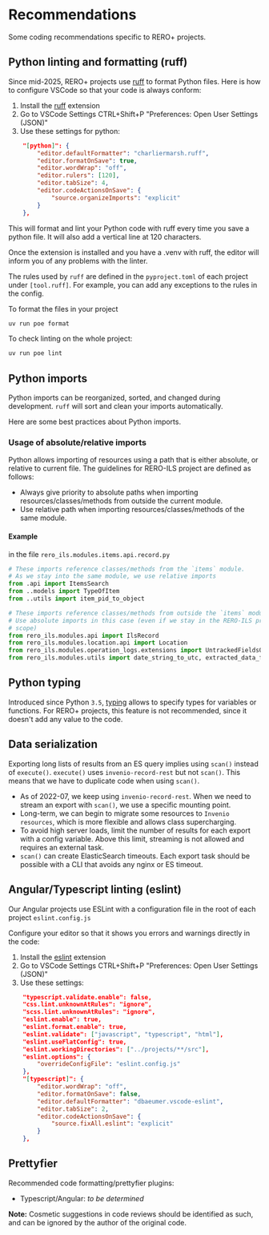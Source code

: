 # Recommendations

Some coding recommendations specific to RERO+ projects.

## Python linting and formatting (ruff)

Since mid-2025, RERO+ projects use [ruff](https://docs.astral.sh/ruff/) to format Python files. Here is how to configure VSCode so that your code is always conform:

1. Install the [ruff](https://marketplace.visualstudio.com/items?itemName=charliermarsh.ruff) extension
2. Go to VSCode Settings CTRL+Shift+P "Preferences: Open User Settings (JSON)"
3. Use these settings for python:

```json
    "[python]": {
        "editor.defaultFormatter": "charliermarsh.ruff",
        "editor.formatOnSave": true,
        "editor.wordWrap": "off",
        "editor.rulers": [120],
        "editor.tabSize": 4,
        "editor.codeActionsOnSave": {
            "source.organizeImports": "explicit"
        }
    },
```

This will format and lint your Python code with ruff every time you save a python file. It will also add a vertical line at 120 characters.

Once the extension is installed and you have a .venv with ruff, the editor will inform you of any problems with the linter.

The rules used by `ruff` are defined in the `pyproject.toml` of each project under `[tool.ruff]`. For example, you can add any exceptions to the rules in the config.

To format the files in your project

```bash
uv run poe format
```

To check linting on the whole project:

```bash
uv run poe lint
```

## Python imports

Python imports can be reorganized, sorted, and changed during development. `ruff` will sort and clean your imports automatically.

Here are some best practices about Python imports.

### Usage of absolute/relative imports

Python allows importing of resources using a path that is either absolute, or relative to current file. The guidelines for RERO-ILS project are defined as follows:

* Always give priority to absolute paths when importing resources/classes/methods from outside the current module.
* Use relative path when importing resources/classes/methods of the same module.

#### Example

in the file `rero_ils.modules.items.api.record.py`

```python
# These imports reference classes/methods from the `items` module.
# As we stay into the same module, we use relative imports
from .api import ItemsSearch
from ..models import TypeOfItem
from ..utils import item_pid_to_object

# These imports reference classes/methods from outside the `items` module.
# Use absolute imports in this case (even if we stay in the RERO-ILS project
# scope)
from rero_ils.modules.api import IlsRecord
from rero_ils.modules.location.api import Location
from rero_ils.modules.operation_logs.extensions import UntrackedFieldsOperationLogObserverExtension
from rero_ils.modules.utils import date_string_to_utc, extracted_data_from_ref
```

## Python typing

Introduced since Python `3.5`, [typing](https://docs.python.org/fr/3.10/library/typing.html)
allows to specify types for variables or functions. For RERO+ projects, this
feature is not recommended, since it doesn't add any value to the code.

## Data serialization

Exporting long lists of results from an ES query implies using `scan()` instead
of `execute()`. `execute()` uses `invenio-record-rest` but not `scan()`. This
means that we have to duplicate code when using `scan()`.

* As of 2022-07, we keep using `invenio-record-rest`. When we need to stream an
export with `scan()`, we use a specific mounting point.
* Long-term, we can begin to migrate some resources to `Invenio resources`,
which is more flexible and allows class supercharging.
* To avoid high server loads, limit the number of results for each export with
a config variable. Above this limit, streaming is not allowed and requires an
external task.
* `scan()` can create ElasticSearch timeouts. Each export task should be
possible with a CLI that avoids any nginx or ES timeout.

## Angular/Typescript linting (eslint)

Our Angular projects use ESLint with a configuration file in the root of each project `eslint.config.js`

Configure your editor so that it shows you errors and warnings directly in the code:

1. Install the [eslint](https://marketplace.visualstudio.com/items?itemName=dbaeumer.vscode-eslint) extension
2. Go to VSCode Settings CTRL+Shift+P "Preferences: Open User Settings (JSON)"
3. Use these settings:

```json
    "typescript.validate.enable": false,
    "css.lint.unknownAtRules": "ignore",
    "scss.lint.unknownAtRules": "ignore",
    "eslint.enable": true,
    "eslint.format.enable": true,
    "eslint.validate": ["javascript", "typescript", "html"],
    "eslint.useFlatConfig": true,
    "eslint.workingDirectories": ["../projects/**/src"],
    "eslint.options": {
        "overrideConfigFile": "eslint.config.js"
    },
    "[typescript]": {
        "editor.wordWrap": "off",
        "editor.formatOnSave": false,
        "editor.defaultFormatter": "dbaeumer.vscode-eslint",
        "editor.tabSize": 2,
        "editor.codeActionsOnSave": {
            "source.fixAll.eslint": "explicit"
        }
    },
```

## Prettyfier

Recommended code formatting/prettyfier plugins:

* Typescript/Angular: *to be determined*

**Note:** Cosmetic suggestions in code reviews should be identified as such, and
can be ignored by the author of the original code.
